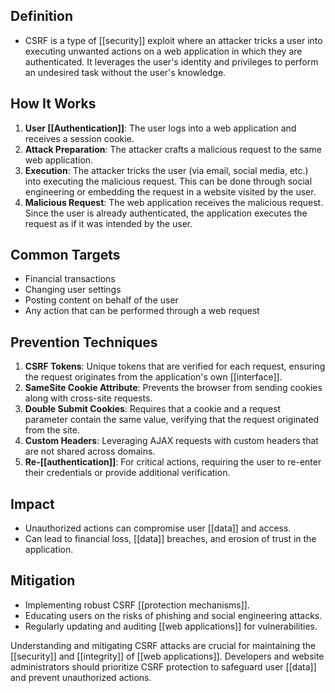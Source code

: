 
## Definition
- CSRF is a type of [[security]] exploit where an attacker tricks a user into executing unwanted actions on a web application in which they are authenticated. It leverages the user's identity and privileges to perform an undesired task without the user's knowledge.

## How It Works
1. **User [[Authentication]]**: The user logs into a web application and receives a session cookie.
2. **Attack Preparation**: The attacker crafts a malicious request to the same web application.
3. **Execution**: The attacker tricks the user (via email, social media, etc.) into executing the malicious request. This can be done through social engineering or embedding the request in a website visited by the user.
4. **Malicious Request**: The web application receives the malicious request. Since the user is already authenticated, the application executes the request as if it was intended by the user.

## Common Targets
- Financial transactions
- Changing user settings
- Posting content on behalf of the user
- Any action that can be performed through a web request

## Prevention Techniques
1. **CSRF Tokens**: Unique tokens that are verified for each request, ensuring the request originates from the application's own [[interface]].
2. **SameSite Cookie Attribute**: Prevents the browser from sending cookies along with cross-site requests.
3. **Double Submit Cookies**: Requires that a cookie and a request parameter contain the same value, verifying that the request originated from the site.
4. **Custom Headers**: Leveraging AJAX requests with custom headers that are not shared across domains.
5. **Re-[[authentication]]**: For critical actions, requiring the user to re-enter their credentials or provide additional verification.

## Impact
- Unauthorized actions can compromise user [[data]] and access.
- Can lead to financial loss, [[data]] breaches, and erosion of trust in the application.

## Mitigation
- Implementing robust CSRF [[protection mechanisms]].
- Educating users on the risks of phishing and social engineering attacks.
- Regularly updating and auditing [[web applications]] for vulnerabilities.

Understanding and mitigating CSRF attacks are crucial for maintaining the [[security]] and [[integrity]] of [[web applications]]. Developers and website administrators should prioritize CSRF protection to safeguard user [[data]] and prevent unauthorized actions.